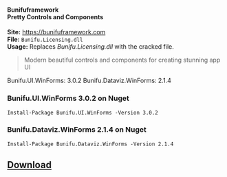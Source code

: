 #### Bunifuframework <br> Pretty Controls and Components

**Site:** https://bunifuframework.com  
**File:** `Bunifu.Licensing.dll`  
**Usage:** Replaces *Bunifu.Licensing.dll* with the cracked file.


> Modern beautiful controls and components for creating stunning app UI

Bunifu.UI.WinForms: 3.0.2
Bunifu.Dataviz.WinForms: 2.1.4

### Bunifu.UI.WinForms 3.0.2 on Nuget
```
Install-Package Bunifu.UI.WinForms -Version 3.0.2
```

### Bunifu.Dataviz.WinForms 2.1.4 on Nuget  
```
Install-Package Bunifu.Dataviz.WinForms -Version 2.1.4
```

## [Download](https://github.com/cydolo/CyberReverse/releases/download/12.0/Bunifu.Licensing.rar)
